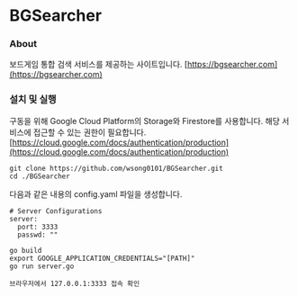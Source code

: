 
# BGSearcher
### About
보드게임 통합 검색 서비스를 제공하는 사이트입니다.
[https://bgsearcher.com](https://bgsearcher.com)

### 설치 및 실행
구동을 위해 Google Cloud Platform의 Storage와 Firestore를 사용합니다.
해당 서비스에 접근할 수 있는 권한이 필요합니다.
[https://cloud.google.com/docs/authentication/production](https://cloud.google.com/docs/authentication/production)

```
git clone https://github.com/wsong0101/BGSearcher.git
cd ./BGSearcher
```

다음과 같은 내용의 config.yaml 파일을 생성합니다.
```
# Server Configurations
server:
  port: 3333
  passwd: ""
```

```
go build
export GOOGLE_APPLICATION_CREDENTIALS="[PATH]"
go run server.go
```
```
브라우저에서 127.0.0.1:3333 접속 확인
```
